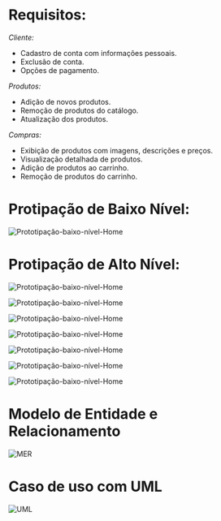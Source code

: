 # Requisitos: 

*Cliente:*
- Cadastro de conta com informações pessoais.
- Exclusão de conta.
- Opções de pagamento.

*Produtos:*
- Adição de novos produtos.
- Remoção de produtos do catálogo.
- Atualização dos produtos.

*Compras:*
- Exibição de produtos com imagens, descrições e preços.
- Visualização detalhada de produtos.
- Adição de produtos ao carrinho.
- Remoção de produtos do carrinho.

# Protipação de Baixo Nível:

![Prototipação-baixo-nível-Home](documentacao/prototipacao/prototipacao-baixo-nivel.png)

# Protipação de Alto Nível:

![Prototipação-baixo-nível-Home](documentacao/prototipacao/prototipo-home-top.png)



![Prototipação-baixo-nível-Home](documentacao/prototipacao/prototipo-home-down.png)



![Prototipação-baixo-nível-Home](documentacao/prototipacao/prototipo-apresentacao.png)



![Prototipação-baixo-nível-Home](documentacao/prototipacao/prototipo-shop-top.png)



![Prototipação-baixo-nível-Home](documentacao/prototipacao/prototipo-shop-down.png)



![Prototipação-baixo-nível-Home](documentacao/prototipacao/prototipo-carrinho-top.png)



![Prototipação-baixo-nível-Home](documentacao/prototipacao/prototipo-carrinho-down.png)


# Modelo de Entidade e Relacionamento

![MER](documentacao/mer/Banco.jpg)

# Caso de uso com UML

![UML](documentacao/uml/uml.png)
